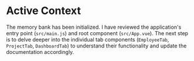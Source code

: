 # Active Context

The memory bank has been initialized. I have reviewed the application's entry point (`src/main.js`) and root component (`src/App.vue`). The next step is to delve deeper into the individual tab components (`EmployeeTab`, `ProjectTab`, `DashboardTab`) to understand their functionality and update the documentation accordingly.
